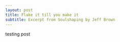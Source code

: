 ```yaml
---
layout: post
title: Flake it till you make it
subtitle: Excerpt from Soulshaping by Jeff Brown
---
```


testing post
